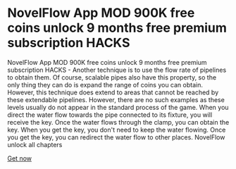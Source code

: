# NovelFlow App MOD 900K free coins unlock 9 months free premium subscription HACKS

NovelFlow App MOD 900K free coins unlock 9 months free premium subscription HACKS - Another technique is to use the flow rate of pipelines to obtain them. Of course, scalable pipes also have this property, so the only thing they can do is expand the range of coins you can obtain. However, this technique does extend to areas that cannot be reached by these extendable pipelines. However, there are no such examples as these levels usually do not appear in the standard process of the game. When you direct the water flow towards the pipe connected to its fixture, you will receive the key. Once the water flows through the clamp, you can obtain the key. When you get the key, you don't need to keep the water flowing. Once you get the key, you can redirect the water flow to other places. NovelFlow unlock all chapters

[Get now](https://www.start.gg/user/0802cadc)

